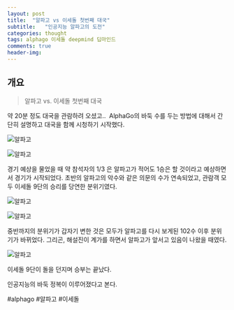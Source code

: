 ```yaml
---
layout: post
title:  "알파고 vs 이세돌 첫번째 대국"
subtitle:   "인공지능 알파고의 도전"
categories: thought
tags: alphago 이세돌 deepmind 딥마인드 
comments: true
header-img: 
---
```


## 개요
> 알파고 vs. 이세돌 첫번째 대국

약 20분 정도 대국을 관람하려 오셨고..  AlphaGo의 바둑 수를 두는 방법에 대해서 간단히 설명하고 대국을 함께 시청하기 시작했다.

![알파고](https://youngsungson.github.io/assets/img/thought/20160309-thought-alphago1.jpeg)

![알파고](https://youngsungson.github.io/assets/img/thought/20160309-thought-alphago2.jpeg)

경기 예상을 물었을 때 약 참석자의 1/3 은 알파고가 적어도 1승은 할 것이라고 예상하면서 경기가 시작되었다. 초반의 알파고의 악수와 같은 의문의 수가 연속되었고, 관람객 모두 이세돌 9단의 승리를 당연한 분위기였다.

![알파고](https://youngsungson.github.io/assets/img/thought/20160309-thought-alphago3.jpeg)

![알파고](https://youngsungson.github.io/assets/img/thought/20160309-thought-alphago4.jpeg)

중반까지의 분위기가 갑자기 변한 것은 모두가 알파고를 다시 보게된 102수 이후 분위기가 바뀌었다. 그리곤, 해설진이 계가를 하면서 알파고가 앞서고 있음이 나왔을 때였다.

![알파고](https://youngsungson.github.io/assets/img/thought/20160309-thought-alphago5.jpeg)

이세돌 9단이 돌을 던지며 승부는 끝났다.

인공지능의 바둑 정복이 이루어졌다고 본다.

#alphago #알파고 #이세돌 
